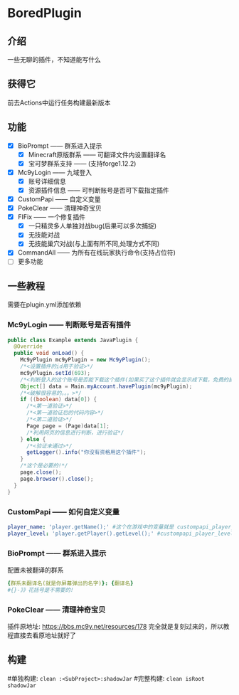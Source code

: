 # BoredPlugin
## 介绍
一些无聊的插件，不知道能写什么
## 获得它
前去Actions中运行任务构建最新版本
## 功能
- [x] BioPrompt —— 群系进入提示
    - [x] Minecraft原版群系 —— 可翻译文件内设置翻译名
    - [x] 宝可梦群系支持 —— (支持forge1.12.2)
- [x] Mc9yLogin —— 九域登入
  - [x] 账号详细信息
  - [x] 资源插件信息 —— 可判断账号是否可下载指定插件
- [x] CustomPapi —— 自定义变量
- [x] PokeClear —— 清理神奇宝贝
- [x] FIFix —— 一个修复插件
  - [x] 一只精灵多人单独对战bug(后果可以多次捕捉)
  - [x] 无技能对战
  - [x] 无技能巢穴对战(与上面有所不同,处理方式不同)
- [x] CommandAll —— 为所有在线玩家执行命令(支持占位符)
- [ ] 更多功能

## 一些教程
需要在plugin.yml添加依赖
### Mc9yLogin —— 判断账号是否有插件
```java
public class Example extends JavaPlugin {
  @Override
  public void onLoad() {
    Mc9yPlugin mc9yPlugin = new Mc9yPlugin();
    /*<设置插件的id用于验证>*/
    mc9yPlugin.setId(693);
    /*<判断登入的这个账号是否能下载这个插件(如果买了这个插件就会显示成下载，免费的插件永远为true)>*/
    Object[] data = Main.myAccount.havePlugin(mc9yPlugin);
    /*<破解很容易的。。。>*/
    if ((boolean) data[0]) {
      /*<第一道验证>*/
      /*<第一道验证后的代码内容>*/
      /*<第二道验证>*/
      Page page = (Page)data[1];
      /*利用网页的信息进行判断，进行验证*/
    } else {
      /*<验证未通过>*/
      getLogger().info("你没有资格用这个插件");
    }
    /*这个是必要的!*/
    page.close();
    page.browser().close();
  }
}
```
### CustomPapi —— 如何自定义变量
```yaml
player_name: 'player.getName();' #这个在游戏中的变量就是 custompapi_player_name
player_level: 'player.getPlayer().getLevel();' #custompapi_player_level 由于传入的player是OfflinePlayer类型所以需要用一次getPlayer()
```
### BioPrompt —— 群系进入提示
配置未被翻译的群系
```yaml
{群系未翻译名(就是你屏幕弹出的名字)}: {翻译名}
#{}-》》花括号是不需要的!
```
### PokeClear —— 清理神奇宝贝
插件原地址: <https://bbs.mc9y.net/resources/178>
完全就是复刻过来的，所以教程直接去看原地址就好了
## 构建
#单独构建: ``` clean :<SubProject>:shadowJar ```
#完整构建: ```clean isRoot shadowJar```
